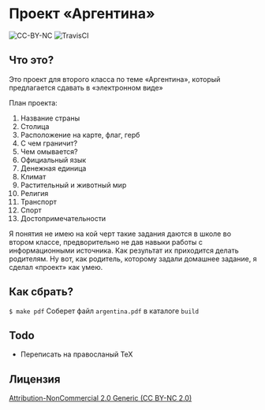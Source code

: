 # Проект «Аргентина»

![CC-BY-NC](https://licensebuttons.net/l/by-nc/2.0/88x31.png)
![TravisCI](https://travis-ci.org/pavelgopanenko/margo-argentine.svg)

## Что это?

Это проект для второго класса по теме «Аргентина», который предлагается сдавать в «электронном виде»

План проекта:

1. Название страны
2. Столица
3. Расположение на карте, флаг, герб
4. С чем граничит?
5. Чем омывается?
6. Официальный язык
7. Денежная единица
8. Климат
9. Растительный и животный мир
10. Религия
11. Транспорт
12. Спорт
13. Достопримечательности

Я понятия не имею на кой черт такие задания даются в школе во втором классе, предворительно не дав навыки работы с информационными источника.
Как результат их приходится делать родителям. Ну вот, как родитель, которому задали домашнее задание, я сделал «проект» как умею.

## Как сбрать?

```$ make pdf``` Соберет файл `argentina.pdf` в каталоге `build`

## Todo

* Переписать на правосланый TeX

## Лицензия

[Attribution-NonCommercial 2.0 Generic (CC BY-NC 2.0)](https://creativecommons.org/licenses/by-nc/2.0/)
